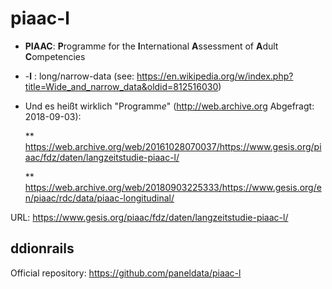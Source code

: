 # piaac-l

* **PIAAC**: **P**rogramm*e* for the **I**nternational **A**ssessment of **A**dult **C**ompetencies
* -**l**   : long/narrow-data (see: https://en.wikipedia.org/w/index.php?title=Wide_and_narrow_data&oldid=812516030)

* Und es heißt wirklich "Programm*e*" (http://web.archive.org Abgefragt: 2018-09-03):

   ** https://web.archive.org/web/20161028070037/https://www.gesis.org/piaac/fdz/daten/langzeitstudie-piaac-l/
 
   ** https://web.archive.org/web/20180903225333/https://www.gesis.org/en/piaac/rdc/data/piaac-longitudinal/
  
URL: https://www.gesis.org/piaac/fdz/daten/langzeitstudie-piaac-l/

## ddionrails 

Official repository: https://github.com/paneldata/piaac-l
